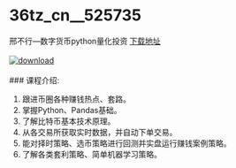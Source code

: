 # 36tz_cn__525735
邢不行—数字货币python量化投资
[下载地址](http://www.36tz.cn/article/525735 "下载地址")
<br/></br>[![download](http://36tz.cn/muke_img/2019_07_1-52-300x169.png "下载地址")](http://www.36tz.cn/article/525735 "下载地址")
<br/></br>### 课程介绍:
1. 跟进币圈各种赚钱热点、套路。
2. 掌握Python、Pandas基础。
3. 了解比特币基本技术原理。
3. 从各交易所获取实时数据，并自动下单交易。
4. 能对择时策略、选币策略进行回测并实盘运行赚钱案例策略。
5. 了解各类套利策略、简单机器学习策略。


 
